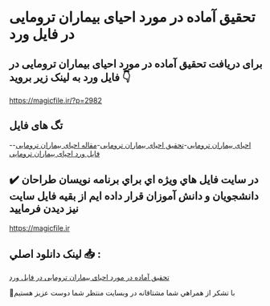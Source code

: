 # تحقیق آماده در مورد احیای بیماران ترومایی در فایل ورد

## برای دریافت تحقیق آماده در مورد احیای بیماران ترومایی در فایل ورد به لینک زیر بروید 👇

https://magicfile.ir/?p=2982

## تگ های فایل

-[احیای بیماران ترومایی](https://magicfile.ir/product/%d8%aa%d8%ad%d9%82%db%8c%d9%82-%d8%a2%d9%85%d8%a7%d8%af%d9%87-%d8%a7%d8%ad%db%8c%d8%a7%db%8c-%d8%a8%db%8c%d9%85%d8%a7%d8%b1%d8%a7%d9%86-%d8%aa%d8%b1%d9%88%d9%85%d8%a7%db%8c%db%8c-%d8%af%d8%b1-%d9%81%d8%a7%db%8c%d9%84-%d9%88%d8%b1%d8%af/)-[تحقیق احیای بیماران ترومایی](https://magicfile.ir/product/%d8%aa%d8%ad%d9%82%db%8c%d9%82-%d8%a2%d9%85%d8%a7%d8%af%d9%87-%d8%a7%d8%ad%db%8c%d8%a7%db%8c-%d8%a8%db%8c%d9%85%d8%a7%d8%b1%d8%a7%d9%86-%d8%aa%d8%b1%d9%88%d9%85%d8%a7%db%8c%db%8c-%d8%af%d8%b1-%d9%81%d8%a7%db%8c%d9%84-%d9%88%d8%b1%d8%af/)-[مقاله احیای بیماران ترومایی](https://magicfile.ir/product/%d8%aa%d8%ad%d9%82%db%8c%d9%82-%d8%a2%d9%85%d8%a7%d8%af%d9%87-%d8%a7%d8%ad%db%8c%d8%a7%db%8c-%d8%a8%db%8c%d9%85%d8%a7%d8%b1%d8%a7%d9%86-%d8%aa%d8%b1%d9%88%d9%85%d8%a7%db%8c%db%8c-%d8%af%d8%b1-%d9%81%d8%a7%db%8c%d9%84-%d9%88%d8%b1%d8%af/)-[فایل ورد احیای بیماران ترومایی](https://magicfile.ir/product/%d8%aa%d8%ad%d9%82%db%8c%d9%82-%d8%a2%d9%85%d8%a7%d8%af%d9%87-%d8%a7%d8%ad%db%8c%d8%a7%db%8c-%d8%a8%db%8c%d9%85%d8%a7%d8%b1%d8%a7%d9%86-%d8%aa%d8%b1%d9%88%d9%85%d8%a7%db%8c%db%8c-%d8%af%d8%b1-%d9%81%d8%a7%db%8c%d9%84-%d9%88%d8%b1%d8%af/)

## ✔️ در سايت فايل هاي ويژه اي براي برنامه نويسان طراحان دانشجويان و دانش آموزان قرار داده ايم از بقيه فايل سايت نيز ديدن فرماييد

https://magicfile.ir


## لينک دانلود اصلي 📥 :

[تحقیق آماده در مورد احیای بیماران ترومایی در فایل ورد](https://magicfile.ir/product/%d8%aa%d8%ad%d9%82%db%8c%d9%82-%d8%a2%d9%85%d8%a7%d8%af%d9%87-%d8%a7%d8%ad%db%8c%d8%a7%db%8c-%d8%a8%db%8c%d9%85%d8%a7%d8%b1%d8%a7%d9%86-%d8%aa%d8%b1%d9%88%d9%85%d8%a7%db%8c%db%8c-%d8%af%d8%b1-%d9%81%d8%a7%db%8c%d9%84-%d9%88%d8%b1%d8%af/) 


🙏با تشکر از همراهي شما مشتاقانه در وبسایت منتظر شما دوست عزیز هستیم

